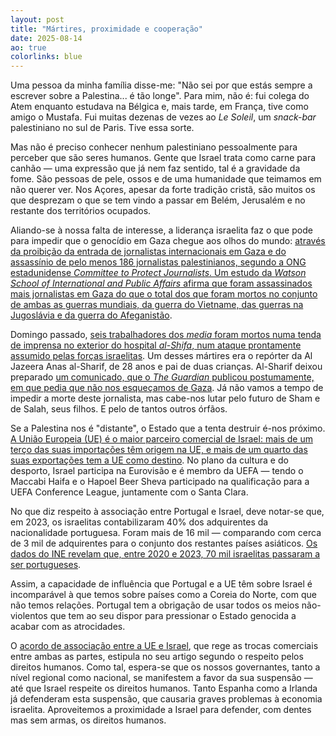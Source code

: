 ```yaml
---
layout: post
title: "Mártires, proximidade e cooperação"
date: 2025-08-14
ao: true
colorlinks: blue
---
```


Uma pessoa da minha família disse-me: "Não sei por que estás sempre a escrever sobre a Palestina... é tão longe". Para mim, não é: fui colega do Atem enquanto estudava na Bélgica e, mais tarde, em França, tive como amigo o Mustafa. Fui muitas dezenas de vezes ao *Le Soleil*, um *snack-bar* palestiniano no sul de Paris. Tive essa sorte.

Mas não é preciso conhecer nenhum palestiniano pessoalmente para perceber que são seres humanos. Gente que Israel trata como carne para canhão — uma expressão que já nem faz sentido, tal é a gravidade da fome. São pessoas de pele, ossos e de uma humanidade que teimamos em não querer ver. Nos Açores, apesar da forte tradição cristã, são muitos os que desprezam o que se tem vindo a passar em Belém, Jerusalém e no restante dos territórios ocupados.

Aliando-se à nossa falta de interesse, a liderança israelita faz o que pode para impedir que o genocídio em Gaza chegue aos olhos do mundo: [através da proibição da entrada de jornalistas internacionais em Gaza e do assassínio de pelo menos 186 jornalistas palestinianos, segundo a ONG estadunidense *Committee to Protect Journalists*. Um estudo da *Watson School of International and Public Affairs* afirma que foram assassinados mais jornalistas em Gaza do que o total dos que foram mortos no conjunto de ambas as guerras mundiais, da guerra do Vietname, das guerras na Jugoslávia e da guerra do Afeganistão](https://www.theguardian.com/world/2025/aug/11/funeral-held-for-anas-al-sharif-and-other-journalists-killed-in-israeli-strike).

Domingo passado, [seis trabalhadores dos *media* foram mortos numa tenda de imprensa no exterior do hospital *al-Shifa*, num ataque prontamente assumido pelas forças israelitas](https://cpj.org/2025/08/israel-kills-al-jazeera-journalists-in-targeted-gaza-city-airstrike/). Um desses mártires era o repórter da Al Jazeera Anas al-Sharif, de 28 anos e pai de duas crianças. Al-Sharif deixou preparado [um comunicado, que o *The Guardian* publicou postumamente, em que pedia que não nos esqueçamos de Gaza](https://www.theguardian.com/commentisfree/2025/aug/11/anas-al-sharif-al-jazeera-journalist-killed-gaza-israeli-airstrike). Já não vamos a tempo de impedir a morte deste jornalista, mas cabe-nos lutar pelo futuro de Sham e de Salah, seus filhos. E pelo de tantos outros órfãos.

Se a Palestina nos é "distante", o Estado que a tenta destruir é-nos próximo. [A União Europeia (UE) é o maior parceiro comercial de Israel: mais de um terço das suas importações têm origem na UE, e mais de um quarto das suas exportações tem a UE como destino](https://policy.trade.ec.europa.eu/eu-trade-relationships-country-and-region/countries-and-regions/israel_en). No plano da cultura e do desporto, Israel participa na Eurovisão e é membro da UEFA — tendo o Maccabi Haifa e o Hapoel Beer Sheva participado na qualificação para a UEFA Conference League, juntamente com o Santa Clara.

No que diz respeito à associação entre Portugal e Israel, deve notar-se que, em 2023, os israelitas contabilizaram 40% dos adquirentes da nacionalidade portuguesa. Foram mais de 16 mil — comparando com cerca de 3 mil de adquirentes para o conjunto dos restantes países asiáticos. [Os dados do INE revelam que, entre 2020 e 2023, 70 mil israelitas passaram a ser portugueses](https://www.pordata.pt/pt/estatisticas/migracoes/populacao-nacional-e-estrangeira/adquirentes-de-nacionalidade-por-sexo).

Assim, a capacidade de influência que Portugal e a UE têm sobre Israel é incomparável à que temos sobre países como a Coreia do Norte, com que não temos relações. Portugal tem a obrigação de usar todos os meios não-violentos que tem ao seu dispor para pressionar o Estado genocida a acabar com as atrocidades.

O [acordo de associação entre a UE e Israel](https://eur-lex.europa.eu/legal-content/EN/TXT/HTML/?uri=CELEX:22000A0621(01)), que rege as trocas comerciais entre ambas as partes, estipula no seu artigo segundo o respeito pelos direitos humanos. Como tal, espera-se que os nossos governantes, tanto a nível regional como nacional, se manifestem a favor da sua suspensão — até que Israel respeite os direitos humanos. Tanto Espanha como a Irlanda já defenderam esta suspensão, que causaria graves problemas à economia israelita. Aproveitemos a proximidade a Israel para defender, com dentes mas sem armas, os direitos humanos.
